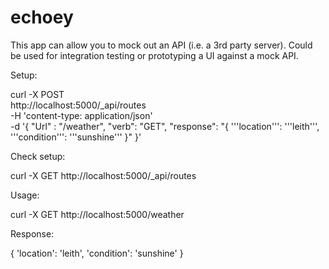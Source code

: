 # echoey

This app can allow you to mock out an API (i.e. a 3rd party server).
Could be used for integration testing or prototyping a UI against a mock API.

Setup:

curl -X POST \
  http://localhost:5000/_api/routes \
  -H 'content-type: application/json' \
  -d '{ "Url" : "/weather", "verb": "GET", "response": "{ '\''location'\'': '\''leith'\'', '\''condition'\'': '\''sunshine'\'' }" }'
  
Check setup:

curl -X GET http://localhost:5000/_api/routes 

 
Usage:

curl -X GET http://localhost:5000/weather 

Response:

{ 'location': 'leith', 'condition': 'sunshine' }

